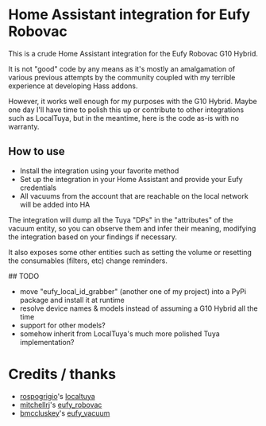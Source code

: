 # Home Assistant integration for Eufy Robovac

This is a crude Home Assistant integration for the Eufy Robovac G10 Hybrid.

It is not "good" code by any means as it's mostly an amalgamation of various previous attempts by the community coupled with my terrible experience at developing Hass addons.

However, it works well enough for my purposes with the G10 Hybrid. Maybe one day I'll have time to polish this up or contribute to other integrations such as LocalTuya, but in the meantime, here is the code as-is with no warranty.


## How to use

* Install the integration using your favorite method
* Set up the integration in your Home Assistant and provide your Eufy credentials
* All vacuums from the account that are reachable on the local network will be added into HA

The integration will dump all the Tuya "DPs" in the "attributes" of the vacuum entity, so you can observe them and infer their meaning, modifying the integration based on your findings if necessary.

It also exposes some other entities such as setting the volume or resetting the consumables (filters, etc) change reminders.

## TODO

* move "eufy_local_id_grabber" (another one of my project) into a PyPi package and install it at runtime
* resolve device names & models instead of assuming a G10 Hybrid all the time
* support for other models?
* somehow inherit from LocalTuya's much more polished Tuya implementation?

# Credits / thanks

* [rospogrigio](https://github.com/rospogrigio)'s [localtuya](https://github.com/rospogrigio/localtuya)
* [mitchellrj](https://github.com/mitchellrj)'s [eufy_robovac](https://github.com/mitchellrj/eufy_robovac)
* [bmccluskey](https://github.com/bmccluskey)'s [eufy_vacuum](https://github.com/bmccluskey/eufy_vacuum)
